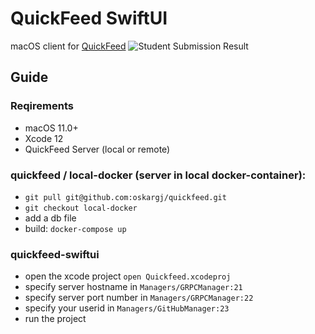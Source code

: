 # QuickFeed SwiftUI

macOS client for [QuickFeed](https://github.com/autograde/quickfeed)
![Student Submission Result](https://raw.githubusercontent.com/autograde/quickfeed-swiftui/main/Images/Student/Submissions/LabDarkMode.png)


## Guide
### Reqirements
* macOS 11.0+
* Xcode 12
* QuickFeed Server (local or remote)

### quickfeed / local-docker (server in local docker-container):
* `git pull git@github.com:oskargj/quickfeed.git`
* `git checkout local-docker`
* add a db file
* build: `docker-compose up`

### quickfeed-swiftui
* open the xcode project
`open Quickfeed.xcodeproj`
* specify server hostname in `Managers/GRPCManager:21`
* specify server port number in `Managers/GRPCManager:22`
* specify your userid in `Managers/GitHubManager:23`
* run the project
